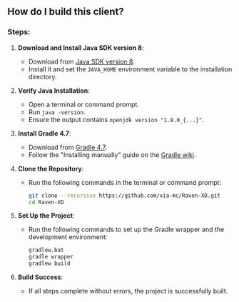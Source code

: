 ## How do I build this client?

### Steps:

1. **Download and Install Java SDK version 8**:
   - Download from [Java SDK version 8](https://adoptium.net/en-GB/temurin/releases/?version=8).
   - Install it and set the `JAVA_HOME` environment variable to the installation directory.

2. **Verify Java Installation**:
   - Open a terminal or command prompt.
   - Run `java -version`.
   - Ensure the output contains `openjdk version "1.8.0_{...}"`.

3. **Install Gradle 4.7**:
   - Download from [Gradle 4.7](https://gradle.org/next-steps/?version=4.7&format=bin).
   - Follow the "Installing manually" guide on the [Gradle wiki](https://gradle.org/install).

4. **Clone the Repository**:
   - Run the following commands in the terminal or command prompt:
     ```bash
     git clone --recursive https://github.com/xia-mc/Raven-XD.git
     cd Raven-XD
     ```

5. **Set Up the Project**:
   - Run the following commands to set up the Gradle wrapper and the development environment:
     ```bash
     gradlew.bat
     gradle wrapper
     gradlew build
     ```

6. **Build Success**:
   - If all steps complete without errors, the project is successfully built.


